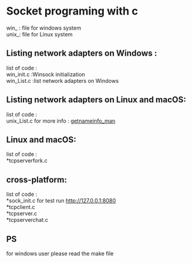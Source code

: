 # Socket programing  with c
win_ : file for windows system</br>
unix_: file for Linux system</br>
## Listing network adapters on Windows :
list of code  :</br>
win_init.c :Winsock initialization</br>
win_List.c :list network adapters on Windows  </br>

## Listing network adapters on Linux and macOS:
list of code  :</br>
unix_List.c for more info : [getnameinfo_man](https://man7.org/linux/man-pages/man3/getnameinfo.3.html )</br>
##  Linux and macOS:
list of code  :</br>
*tcpserverfork.c</br>
## cross-platform:
list of code  :</br>
*sock_init.c for test  run http://127.0.0.1:8080 </br>
*tcpclient.c </br>
*tcpserver.c</br>
*tcpserverchat.c</br>
## PS
for windows user please read the make file </br>